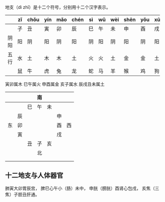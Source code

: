 地支（dì zhī）是十二个符号，分别用十二个汉字表示。


|     | zǐ  | chǒu | yín | mǎo | chén | sì  | wǔ  | wèi | shēn | yǒu | xū  | hài |
| --- | --- | ---- | --- | --- | ---- | --- | --- | --- | ---- | --- | --- | --- |
|     | 子   | 丑    | 寅   | 卯   | 辰    | 巳   | 午   | 未   | 申    | 酉   | 戌   | 亥   |
| 阴阳  | 阳   | 阴    | 阳   | 阴   | 阳    | 阴   | 阳   | 阴   | 阳    | 阴   | 阳   | 阴   |
| 五行  | 水   | 土    | 木   | 木   | 土    | 火   | 火   | 土   | 金    | 金   | 土   | 水   |
|     | 鼠   | 牛    | 虎   | 兔   | 龙    | 蛇   | 马   | 羊   | 猴    | 鸡   | 狗   | 猪   |
寅卯属木
巳午属火
申酉属金
亥子属水
辰戌丑未属土


|     |     |     | 南   |     |     |     |
| --- | --- | --- | --- | --- | --- | --- |
|     |     | 巳   | 午   | 未   |     |     |
|     | 辰   |     |     |     | 申   |     |
| 东   | 卯   |     |     |     | 酉   | 西   |
|     | 寅   |     |     |     | 戌   |     |
|     |     | 丑   | 子   | 亥   |     |     |
|     |     |     | 北   |     |     |     |
|     |     |     |     |     |     |     |
|     |     |     |     |     |     |     |


## 十二地支与人体器官

肺寅大卯胃辰宫，
脾巳心午小（肠）未中，
申胱（膀胱）酉肾心包戌，
亥焦（三焦）子胆丑肝通。

